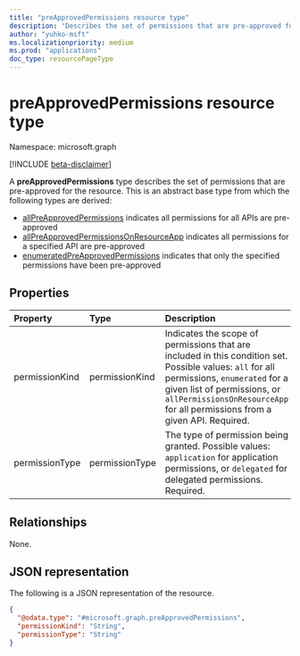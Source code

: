 ```yaml
---
title: "preApprovedPermissions resource type"
description: "Describes the set of permissions that are pre-approved for a resource."
author: "yuhko-msft"
ms.localizationpriority: medium
ms.prod: "applications"
doc_type: resourcePageType
---
```


# preApprovedPermissions resource type

Namespace: microsoft.graph

[!INCLUDE [beta-disclaimer](../../includes/beta-disclaimer.md)]

A **preApprovedPermissions** type describes the set of permissions that are pre-approved for the resource. This is an abstract base type from which the following types are derived:

* [allPreApprovedPermissions](allPreApprovedPermissions.md) indicates all permissions for all APIs are pre-approved
* [allPreApprovedPermissionsOnResourceApp](allPreApprovedPermissionsOnResourceApp.md) indicates all permissions for a specified API are pre-approved
* [enumeratedPreApprovedPermissions](enumeratedPreApprovedPermissions.md) indicates that only the specified permissions have been pre-approved

## Properties
|Property|Type|Description|
|:---|:---|:---|
|permissionKind|permissionKind| Indicates the scope of permissions that are included in this condition set. Possible values: `all` for all permissions, `enumerated` for a given list of permissions, or `allPermissionsOnResourceApp` for all permissions from a given API. Required.|
|permissionType|permissionType|The type of permission being granted. Possible values: `application` for application permissions, or `delegated` for delegated permissions. Required.|

## Relationships
None.

## JSON representation
The following is a JSON representation of the resource.
<!-- {
  "blockType": "resource",
  "@odata.type": "microsoft.graph.preApprovedPermissions"
}
-->
``` json
{
  "@odata.type": "#microsoft.graph.preApprovedPermissions",
  "permissionKind": "String",
  "permissionType": "String"
}
```

